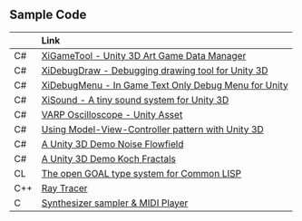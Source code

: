 ## Sample Code

|     | Link                                                                               |
|-----|:-----------------------------------------------------------------------------------|
| C#  | [XiGameTool - Unity 3D Art Game Data Manager](https://github.com/hww/XiGameTool) | 
| C#  | [XiDebugDraw - Debugging drawing tool for Unity 3D](https://github.com/hww/XiDebugDraw) |
| C#  | [XiDebugMenu - In Game Text Only Debug Menu for Unity](https://github.com/hww/XiDebugMenu) | 
| C#  | [XiSound - A tiny sound system for Unity 3D](https://github.com/hww/XiSound) |
| C#  | [VARP Oscilloscope - Unity Asset](https://hww.github.io/projects/varp_oscilloscope/) |
| C#  | [Using Model-View-Controller pattern with Unity 3D](https://github.com/hww/unity_mvc) |
| C#  | [A Unity 3D Demo Noise Flowfield](https://github.com/hww/noise_flow_field) |
| C#  | [A Unity 3D Demo Koch Fractals](https://github.com/hww/koch_fractals) |
| CL  | [The open GOAL type system for Common LISP](https://github.com/hww/open-goal-type-system-cl) |
| C++ | [Ray Tracer](https://github.com/hww/RayTracer) |
| C   | [Synthesizer sampler & MIDI Player](https://github.com/hww/SndSynt/) |
